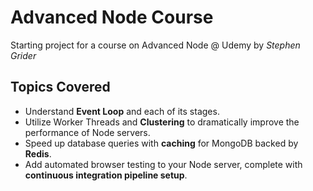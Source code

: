 # Advanced Node Course

Starting project for a course on Advanced Node @ Udemy by _Stephen Grider_

## Topics Covered

- Understand **Event Loop** and each of its stages.
- Utilize Worker Threads and **Clustering** to dramatically improve the performance of Node servers.
- Speed up database queries with **caching** for MongoDB backed by **Redis**.
- Add automated browser testing to your Node server, complete with **continuous integration pipeline setup**.
